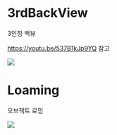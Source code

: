# 3rdBackView
3인칭 백뷰

https://youtu.be/537B1kJp9YQ 참고

<img src="https://user-images.githubusercontent.com/84231954/145943447-132b7da4-872e-41ff-8990-26254e5736f2.gif">

# Loaming
오브젝트 로밍

<img src="https://user-images.githubusercontent.com/84231954/145973894-48c9cbf4-27ff-4119-bb83-0062a377787a.gif">

